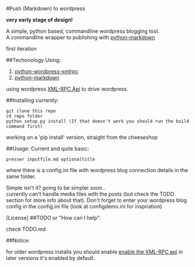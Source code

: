 #Push (Markdown) to wordpress

**very early stage of design!**

A simple, python based, commandline wordpress blogging tool.  
A commandline wrapper to publishing with [python-markdown](https://github.com/waylan/Python-Markdown)

first iteration

##Techonology
Using:

1. [python-wordpress-xmlrpc](https://github.com/maxcutler/python-wordpress-xmlrpc)  
2. [python-markdown](https://github.com/waylan/Python-Markdown)  

using wordpress [XML-RPC Api](http://codex.wordpress.org/XML-RPC_WordPress_API) to drive wordpress.


##Installing
currently:


    git clone this repo
    cd repo folder
    python setup.py install (If that doesn't work you should run the build command first)

working on a 'pip install' version, straight from the cheeseshop  

##Usage:
Current and quite basic:

    presser inputfile.md optionaltitle

where there is a config.ini file with wordpress blog connection details in the same folder. 

Simple isn't it? going to be simpler soon..  
currently can't handle media files with the posts (but check the TODO section for more info about that).
Don't forget to enter your wordpress blog config in the config.ini file (look at configdemo.ini for inspiration)

[License]
##TODO or "How can I help":

check TODO.md

##Notice:

for older wordpress installs you should enable [enable the XML-RPC api](http://codex.wordpress.org/XML-RPC_Support) in later versions it's enabled by default.